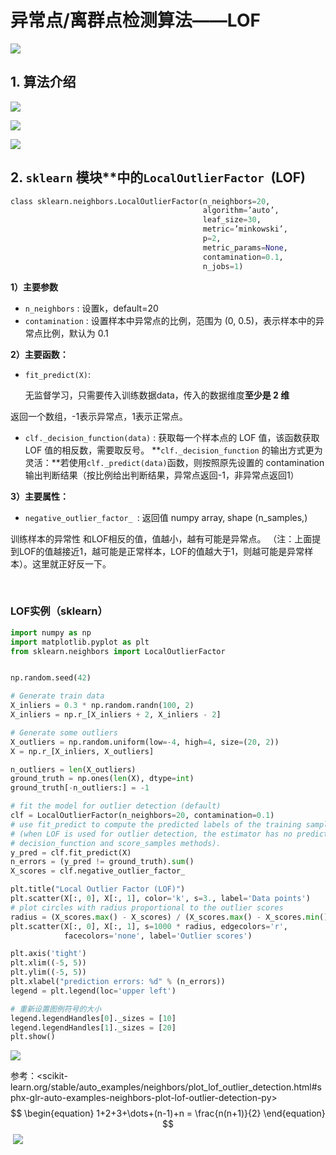 # 					异常点/离群点检测算法——LOF

![](https://raw.githubusercontent.com/HongGHu/tuchuang/master/bfdd5e2ely1fweovqontkj20ro0rojtj.jpg)

## 1. 算法介绍

![](https://raw.githubusercontent.com/HongGHu/tuchuang/master/%E5%B9%BB%E7%81%AF%E7%89%871.PNG)

![](https://raw.githubusercontent.com/HongGHu/tuchuang/master/%E5%B9%BB%E7%81%AF%E7%89%872.PNG)

![](https://raw.githubusercontent.com/HongGHu/tuchuang/master/%E5%B9%BB%E7%81%AF%E7%89%873.PNG)



##  2. `sklearn` 模块**中的`LocalOutlierFactor `(LOF)

```python 
class sklearn.neighbors.LocalOutlierFactor(n_neighbors=20, 
                                           algorithm=’auto’,
                                           leaf_size=30, 
                                           metric=’minkowski’, 
                                           p=2, 
                                           metric_params=None, 
                                           contamination=0.1, 
                                           n_jobs=1)

```

**1）主要参数**

- `n_neighbors` :  设置k，default=20
- `contamination` :  设置样本中异常点的比例，范围为 (0, 0.5)，表示样本中的异常点比例，默认为 0.1

**2）主要函数：**

-  `fit_predict(X)`: 

   无监督学习，只需要传入训练数据data，传入的数据维度**至少是 2 维**						

  返回一个数组，-1表示异常点，1表示正常点。

- `clf._decision_function(data)` :  获取每一个样本点的 LOF 值，该函数获取 LOF 值的相反数，需要取反号。
  **`clf._decision_function` 的输出方式更为灵活：**若使用` clf._predict(data) `函数，则按照原先设置的 contamination 输出判断结果（按比例给出判断结果，异常点返回-1，非异常点返回1）

**3）主要属性：**

-  `negative_outlier_factor_ `:  返回值 numpy array, shape (n_samples,)   

  训练样本的异常性	和LOF相反的值，值越小，越有可能是异常点。
  					（注：上面提到LOF的值越接近1，越可能是正常样本，LOF的值越大于1，则越可能是异常样本）。这里就正好反一下。

  ​	

### LOF实例（sklearn）

```python
import numpy as np
import matplotlib.pyplot as plt
from sklearn.neighbors import LocalOutlierFactor


np.random.seed(42)

# Generate train data
X_inliers = 0.3 * np.random.randn(100, 2)
X_inliers = np.r_[X_inliers + 2, X_inliers - 2]

# Generate some outliers
X_outliers = np.random.uniform(low=-4, high=4, size=(20, 2))
X = np.r_[X_inliers, X_outliers]

n_outliers = len(X_outliers)
ground_truth = np.ones(len(X), dtype=int)
ground_truth[-n_outliers:] = -1

# fit the model for outlier detection (default)
clf = LocalOutlierFactor(n_neighbors=20, contamination=0.1)
# use fit_predict to compute the predicted labels of the training samples
# (when LOF is used for outlier detection, the estimator has no predict,
# decision_function and score_samples methods).
y_pred = clf.fit_predict(X)
n_errors = (y_pred != ground_truth).sum()
X_scores = clf.negative_outlier_factor_

plt.title("Local Outlier Factor (LOF)")
plt.scatter(X[:, 0], X[:, 1], color='k', s=3., label='Data points')
# plot circles with radius proportional to the outlier scores
radius = (X_scores.max() - X_scores) / (X_scores.max() - X_scores.min())
plt.scatter(X[:, 0], X[:, 1], s=1000 * radius, edgecolors='r',
            facecolors='none', label='Outlier scores')

plt.axis('tight')
plt.xlim((-5, 5))
plt.ylim((-5, 5))
plt.xlabel("prediction errors: %d" % (n_errors))
legend = plt.legend(loc='upper left')

# 重新设置图例符号的大小
legend.legendHandles[0]._sizes = [10]
legend.legendHandles[1]._sizes = [20]
plt.show()
```
![](https://raw.githubusercontent.com/HongGHu/tuchuang/master/20191204230501.png)


参考：<scikit-learn.org/stable/auto_examples/neighbors/plot_lof_outlier_detection.html#sphx-glr-auto-examples-neighbors-plot-lof-outlier-detection-py>
$$
\begin{equation}
1+2+3+\dots+(n-1)+n = \frac{n(n+1)}{2}
\end{equation}
$$
​     ![](https://raw.githubusercontent.com/HongGHu/tuchuang/master/00642gdOly1g6fvgc7ivuj30go0go3z1.jpg)                                                                                                                                                                                                                                                                                                                                                                                                                                                                                                                                                                                                                                                                                                                                                                                                                                                                                                                                                                                                                                                                                                                                                                                                                                                                                                                                                                                                                                                                                                                                                                                                                                                                                                                                                                                                                                                                                                                                    
